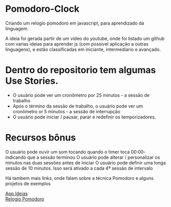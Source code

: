 # Pomodoro-Clock

Criando um relogio pomodoro em javascript, para aprendizado da linguagem.

A ideia foi gerada partir de um video do youtube, onde foi listado um github com varias ideias para aprender js (com possivel aplicação a outras linguagens), e estão classificadas em iniciante, intermediario e avançado.

# Dentro do repositorio tem algumas Use Stories.
- O usuário pode ver um cronômetro por 25 minutos - a sessão de trabalho
- Após o término da sessão de trabalho, o usuário pode ver um cronômetro or 5 minutos - a sessão de interrupção
- O usuário pode iniciar / pausar, parar e redefinir os temporizadores.

# Recursos bônus
O usuário pode ouvir um som tocando quando o timer toca 00:00- indicando que a sessão terminou
O usuário pode alterar / personalizar os minutos nas duas sessões antes de iniciar
O usuário pode definir uma longa sessão de 10 minutos. Isso será ativado a cada 4ª sessão de intervalo

Há tambem mais links, onde falam sobre a técnica Pomodoro e alguns projetos de exemplos

<a href="https://github.com/florinpop17/app-ideas">App Ideias</a>
<br>
<a href="https://github.com/florinpop17/app-ideas/blob/master/Projects/1-Beginner/Pomodoro-Clock.md">Relogio Pomodoro</a>



